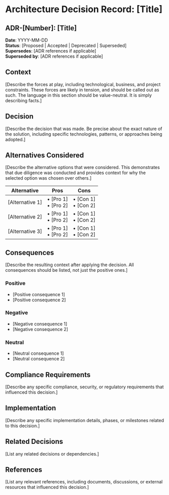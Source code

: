 # Architecture Decision Record: [Title]

## ADR-[Number]: [Title]

**Date**: YYYY-MM-DD  
**Status**: [Proposed | Accepted | Deprecated | Superseded]  
**Supersedes**: [ADR references if applicable]  
**Superseded by**: [ADR references if applicable]

## Context

[Describe the forces at play, including technological, business, and project constraints. These forces are likely in tension, and should be called out as such. The language in this section should be value-neutral. It is simply describing facts.]

## Decision

[Describe the decision that was made. Be precise about the exact nature of the solution, including specific technologies, patterns, or approaches being adopted.]

## Alternatives Considered

[Describe the alternative options that were considered. This demonstrates that due diligence was conducted and provides context for why the selected option was chosen over others.]

| Alternative | Pros | Cons |
|-------------|------|------|
| [Alternative 1] | • [Pro 1]<br>• [Pro 2] | • [Con 1]<br>• [Con 2] |
| [Alternative 2] | • [Pro 1]<br>• [Pro 2] | • [Con 1]<br>• [Con 2] |
| [Alternative 3] | • [Pro 1]<br>• [Pro 2] | • [Con 1]<br>• [Con 2] |

## Consequences

[Describe the resulting context after applying the decision. All consequences should be listed, not just the positive ones.]

### Positive

- [Positive consequence 1]
- [Positive consequence 2]

### Negative

- [Negative consequence 1]
- [Negative consequence 2]

### Neutral

- [Neutral consequence 1]
- [Neutral consequence 2]

## Compliance Requirements

[Describe any specific compliance, security, or regulatory requirements that influenced this decision.]

## Implementation

[Describe any specific implementation details, phases, or milestones related to this decision.]

## Related Decisions

[List any related decisions or dependencies.]

## References

[List any relevant references, including documents, discussions, or external resources that influenced this decision.]
